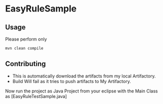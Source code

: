 # EasyRuleSample


## Usage 

Please perform only 

```bash
mvn clean compile 
```

## Contributing

- This is automatically download the artifacts from my local Artifactory.
- Build Will fail as it tries to push artifacts to My Artifactory.

Now run the project as Java Project from your eclipse with the Main Class as [EasyRuleTestSample.java]